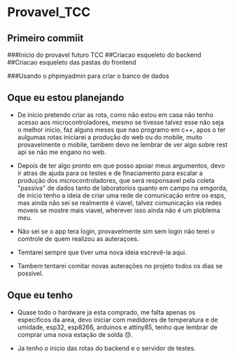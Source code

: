 # Provavel_TCC

## Primeiro commiit

###Inicio do provavel futuro TCC
##Criacao esqueleto do backend
##Criacao esqueleto das pastas do frontend

###Usando o phpmyadmin para criar o banco de dados

## Oque eu estou planejando

- De inicio pretendo criar as rota, como nâo estou em casa nâo tenho acesso aos microcontroladores, mesmo se tivesse talvez esse nâo seja o melhor inicio, faz alguns meses que nao programo em c++, apos o ter aulgumas rotas iniciarei a produçâo do web ou do mobile, muito provavelmente o mobile, tambem devo ne lembrar de ver algo sobre rest api se não me engano no web.

- Depois de ter algo pronto em que posso apoiar meus argumentos, devo ir atras de ajuda para os testes e de finaciamento para escalar a produção dos microcontroladores, que será responsavel pela coleta "passiva" de dados tanto de laboratorios quanto em campo na emgorda, de inicio tenho a ideia de criar uma rede de comunicação entre os esps, mas ainda não sei se realmente é viavel, talvez comunicação via redes moveis se mostre mais viavel, wherever isso ainda não é um ploblema meu.

- Não sei se o app tera login, provavelmente sim sem login nâo terei o comtrole de quem realizou as auteraçoes.

- Temtarei sempre que tiver uma nova ideia escrevê-la aqui. 

- Tambem tentarei comitar novas auterações no projeto todos os dias se possivel.

## Oque eu tenho 

- Quase todo o hardware ja esta comprado, me falta apenas os  especificos da area, devo iniciar com medidores de temperatura e de umidade, esp32, esp8266, arduinos e attiny85, tenho que lembrar de comprar uma nova estação de solda 😓.

- Ja tenho o inicio das rotas do backend e o servidor de testes.
